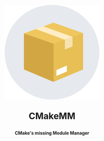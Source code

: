 <h1 align="center">
  <a href="https://github.com/cmake-tools/cmmm"><img src="./docs/static/logo.png" width="300" title="cmmm logo" alt="cmmm"></a>

CMakeMM

</h1>

<h4 align="center">CMake's missing Module Manager</h4>
